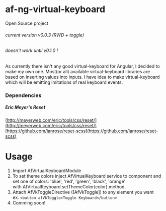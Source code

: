 # af-ng-virtual-keyboard
Open Source project

###### current version v0.0.3 (RWD + toggle)
###### doesn't work until v0.1.0 !

As currently there isn't any good virtual-keyboard for Angular, I decided to make my own one.
Most(or all) available virtual-keyboard libraries are based on inserting values into inputs.
I have idea to make virtual-keyboard which will be emitting imitations of real keyboard events.

### Dependencies
##### Eric Meyer's Reset
[http://meyerweb.com/eric/tools/css/reset/](http://meyerweb.com/eric/tools/css/reset/) \
[https://github.com/ianrose/reset-scss](https://github.com/ianrose/reset-scss)

# Usage

1. Import AfVirtualKeyboardModule
2. To set theme colors inject AfVirtualKeyboard service to component
and set one of colors: 'blue', 'red', 'green', 'black', 'orange' \
with AfVirtualKeyboard.setThemeColor(color) method.
3. Attach AfVkToggleDirective ([AfVkToggle]) to any element you want \
ex. `<button afVkToggle>Toggle Keyboard</button>`
4. Comming soon!